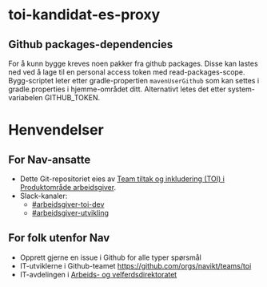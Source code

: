 # toi-kandidat-es-proxy

## Github packages-dependencies

For å kunn bygge kreves noen pakker fra github packages. Disse kan lastes ned ved å lage til en personal access token med read-packages-scope.
Bygg-scriptet leter etter gradle-propertien `mavenUserGithub` som kan settes i gradle.properties i hjemme-området ditt.
Alternativt letes det etter system-variabelen GITHUB_TOKEN.


# Henvendelser

## For Nav-ansatte

* Dette Git-repositoriet eies av [Team tiltak og inkludering (TOI) i Produktområde arbeidsgiver](https://teamkatalog.nais.adeo.no/team/0150fd7c-df30-43ee-944e-b152d74c64d6).
* Slack-kanaler:
    * [#arbeidsgiver-toi-dev](https://nav-it.slack.com/archives/C02HTU8DBSR)
    * [#arbeidsgiver-utvikling](https://nav-it.slack.com/archives/CD4MES6BB)

## For folk utenfor Nav

* Opprett gjerne en issue i Github for alle typer spørsmål
* IT-utviklerne i Github-teamet https://github.com/orgs/navikt/teams/toi
* IT-avdelingen i [Arbeids- og velferdsdirektoratet](https://www.nav.no/no/NAV+og+samfunn/Kontakt+NAV/Relatert+informasjon/arbeids-og-velferdsdirektoratet-kontorinformasjon)
